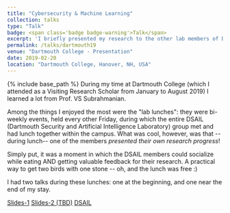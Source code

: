 ```yaml
---
title: "Cybersecurity & Machine Learning"
collection: talks
type: "Talk"
badge: <span class='badge badge-warning'>Talk</span>
excerpt: 'I briefly presented my research to the other lab members of DSAIL!'
permalink: /talks/dartmouth19
venue: "Dartmouth College - Presentation"
date: 2019-02-20
location: "Dartmouth College, Hanover, NH, USA"
---
```

{% include base_path %} 
 During my time at Dartmouth College (which I attended as a Visiting Research Scholar from January to August 2019) I learned a lot from Prof. VS Subrahmanian. 
 
 Among the things I enjoyed the most were the "lab lunches": they were bi-weekly events, held every other Friday, during which the entire DSAIL (Dartmouth Security and Artificial Intelligence Laboratory) group met and had lunch together within the campus. What was cool, however, was that --during lunch-- one of the members <i>presented their own research progress</i>!
 
 Simply put, it was a moment in which the DSAIL members could socialize while eating AND getting valuable feedback for their research. A practical way to get two birds with one stone -- oh, and the lunch was free :)
 
 I had two talks during these lunches: one at the beginning, and one near the end of my stay.

<a class="btn btn-outline-primary my-1 mr-1 btn-sm" href="{{ base_path }}/files/talks/dartmouth19a.pdf" target="_blank" rel="noopener">Slides-1</a> 
<a class="btn btn-outline-primary my-1 mr-1 btn-sm" href="{{ base_path }}/files/talks/dartmouth19b.pdf" target="_blank" rel="noopener">Slides-2 (TBD)</a> 
<a class="btn btn-outline-primary my-1 mr-1 btn-sm" href="https://www.cs.dartmouth.edu/~dsail/members.html" target="_blank" rel="noopener">DSAIL</a> 

